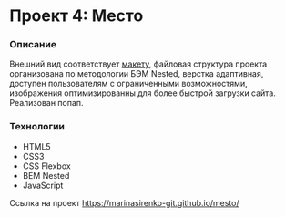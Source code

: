 # Проект 4: Место

### Описание

Внешний вид соответствует [макету](https://www.figma.com/file/StZjf8HnoeLdiXS7dYrLAh/JavaScript.-Sprint-4), 
файловая структура проекта организована по методологии БЭМ Nested, верстка адаптивная, 
доступен пользователям с ограниченными возможностями, изображения оптимизированны для более быстрой загрузки сайта. 
Реализован попап.


### Технологии

* HTML5
* CSS3
* CSS Flexbox
* BEM Nested
* JavaScript


Ссылка на проект  https://marinasirenko-git.github.io/mesto/
